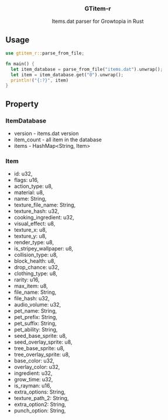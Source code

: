<br/>
<div align="center">
<h3 align="center">GTitem-r</h3>
<p align="center">
Items.dat parser for Growtopia in Rust
</p>
</div>

## Usage

```rust
use gtitem_r::parse_from_file;

fn main() {
  let item_database = parse_from_file("items.dat").unwrap();
  let item = item_database.get("0").unwrap();
  println!("{:?}", item)
}
```

## Property

### ItemDatabase

- version - items.dat version
- item_count - all item in the database
- items - HashMap<String, Item>

### Item

- id: u32,
- flags: u16,
- action_type: u8,
- material: u8,
- name: String,
- texture_file_name: String,
- texture_hash: u32,
- cooking_ingredient: u32,
- visual_effect: u8,
- texture_x: u8,
- texture_y: u8,
- render_type: u8,
- is_stripey_wallpaper: u8,
- collision_type: u8,
- block_health: u8,
- drop_chance: u32,
- clothing_type: u8,
- rarity: u16,
- max_item: u8,
- file_name: String,
- file_hash: u32,
- audio_volume: u32,
- pet_name: String,
- pet_prefix: String,
- pet_suffix: String,
- pet_ability: String,
- seed_base_sprite: u8,
- seed_overlay_sprite: u8,
- tree_base_sprite: u8,
- tree_overlay_sprite: u8,
- base_color: u32,
- overlay_color: u32,
- ingredient: u32,
- grow_time: u32,
- is_rayman: u16,
- extra_options: String,
- texture_path_2: String,
- extra_option2: String,
- punch_option: String,
